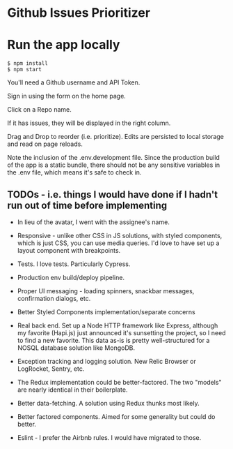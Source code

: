 # Github Issues Prioritizer

# Run the app locally

```
$ npm install
$ npm start
```

You'll need a Github username and API Token.

Sign in using the form on the home page.

Click on a Repo name.

If it has issues, they will be displayed in the right column. 

Drag and Drop to reorder (i.e. prioritize). Edits are persisted to local storage and read on page reloads.


Note the inclusion of the .env.development file. Since the production build of the app is a static bundle, there should not be any sensitive variables in the .env file, which means it's safe to check in. 


## TODOs - i.e. things I would have done if I hadn't run out of time before implementing 

* In lieu of the avatar, I went with the assignee's name.

* Responsive - unlike other CSS in JS solutions, with styled components, which is just CSS, you can use media queries. I'd love to have set up a layout component with breakpoints.

* Tests. I love tests. Particularly Cypress.

* Production env build/deploy pipeline.

* Proper UI messaging - loading spinners, snackbar messages, confirmation dialogs, etc.

* Better Styled Components implementation/separate concerns

* Real back end. Set up a Node HTTP framework like Express, although my favorite (Hapi.js) just announced it's sunsetting the project, so I need to find a new favorite. This data as-is is pretty well-structured for a NOSQL database solution like MongoDB.

* Exception tracking and logging solution. New Relic Browser or LogRocket, Sentry, etc.

* The Redux implementation could be better-factored. The two "models" are nearly identical in their boilerplate.

* Better data-fetching. A solution using Redux thunks most likely.

* Better factored components. Aimed for some generality but could do better.

* Eslint - I prefer the Airbnb rules. I would have migrated to those.
